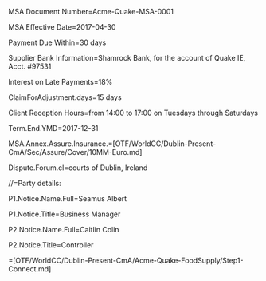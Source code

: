 MSA Document Number=<span class="highlight">Acme-Quake-MSA-0001</a>

MSA Effective Date=<span class="highlight">2017-04-30</a>

Payment Due Within=<span class="highlight">30 days</a>

Supplier Bank Information=<span class="highlight">Shamrock Bank, for the account of Quake IE, Acct. #97531</a>

Interest on Late Payments=<span class="highlight">18%</a>

ClaimForAdjustment.days=<span class="highlight">15 days</a>

Client Reception Hours=from 14:00 to 17:00 on Tuesdays through Saturdays  

Term.End.YMD=<span class="highlight">2017-12-31</a>

MSA.Annex.Assure.Insurance.=[OTF/WorldCC/Dublin-Present-CmA/Sec/Assure/Cover/10MM-Euro.md]

Dispute.Forum.cl=courts of Dublin, Ireland

//=Party details:

P1.Notice.Name.Full=Seamus Albert

P1.Notice.Title=Business Manager

P2.Notice.Name.Full=Caitlin Colin

P2.Notice.Title=Controller

=[OTF/WorldCC/Dublin-Present-CmA/Acme-Quake-FoodSupply/Step1-Connect.md]
